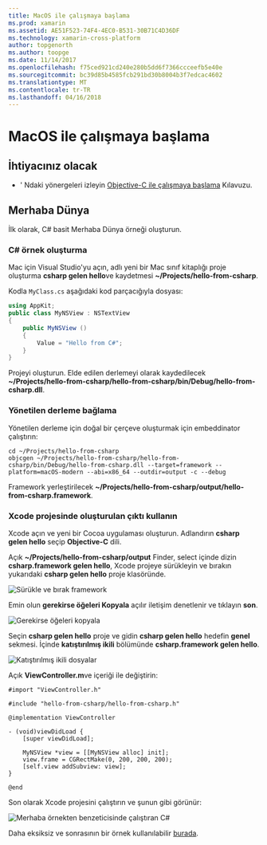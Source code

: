 ```yaml
---
title: MacOS ile çalışmaya başlama
ms.prod: xamarin
ms.assetid: AE51F523-74F4-4EC0-B531-30B71C4D36DF
ms.technology: xamarin-cross-platform
author: topgenorth
ms.author: toopge
ms.date: 11/14/2017
ms.openlocfilehash: f75ced921cd240e280b5dd6f7366ccceefb5e40e
ms.sourcegitcommit: bc39d85b4585fcb291bd30b8004b3f7edcac4602
ms.translationtype: MT
ms.contentlocale: tr-TR
ms.lasthandoff: 04/16/2018
---
```

# <a name="getting-started-with-macos"></a>MacOS ile çalışmaya başlama


## <a name="what-you-will-need"></a>İhtiyacınız olacak

* ' Ndaki yönergeleri izleyin [Objective-C ile çalışmaya başlama](~/tools/dotnet-embedding/get-started/objective-c/index.md) Kılavuzu.

## <a name="hello-world"></a>Merhaba Dünya

İlk olarak, C# basit Merhaba Dünya örneği oluşturun.

### <a name="create-c-sample"></a>C# örnek oluşturma

Mac için Visual Studio'yu açın, adlı yeni bir Mac sınıf kitaplığı proje oluşturma **csharp gelen hello**ve kaydetmesi **~/Projects/hello-from-csharp**.

Kodla `MyClass.cs` aşağıdaki kod parçacığıyla dosyası:

```csharp
using AppKit;
public class MyNSView : NSTextView
{
    public MyNSView ()
    {
        Value = "Hello from C#";
    }
}
```

Projeyi oluşturun. Elde edilen derlemeyi olarak kaydedilecek **~/Projects/hello-from-csharp/hello-from-csharp/bin/Debug/hello-from-csharp.dll**.

### <a name="bind-the-managed-assembly"></a>Yönetilen derleme bağlama

Yönetilen derleme için doğal bir çerçeve oluşturmak için embeddinator çalıştırın:

```shell
cd ~/Projects/hello-from-csharp
objcgen ~/Projects/hello-from-csharp/hello-from-csharp/bin/Debug/hello-from-csharp.dll --target=framework --platform=macOS-modern --abi=x86_64 --outdir=output -c --debug
```

Framework yerleştirilecek **~/Projects/hello-from-csharp/output/hello-from-csharp.framework**.

### <a name="use-the-generated-output-in-an-xcode-project"></a>Xcode projesinde oluşturulan çıktı kullanın

Xcode açın ve yeni bir Cocoa uygulaması oluşturun. Adlandırın **csharp gelen hello** seçip **Objective-C** dili.

Açık **~/Projects/hello-from-csharp/output** Finder, select içinde dizin **csharp.framework gelen hello**, Xcode projeye sürükleyin ve bırakın yukarıdaki **csharp gelen hello**  proje klasöründe.

![Sürükle ve bırak framework](macos-images/hello-from-csharp-mac-drag-drop-framework.png)

Emin olun **gerekirse öğeleri Kopyala** açılır iletişim denetlenir ve tıklayın **son**.

![Gerekirse öğeleri kopyala](macos-images/hello-from-csharp-mac-copy-items-if-needed.png)

Seçin **csharp gelen hello** proje ve gidin **csharp gelen hello** hedefin **genel** sekmesi. İçinde **katıştırılmış ikili** bölümünde **csharp.framework gelen hello**.

![Katıştırılmış ikili dosyalar](macos-images/hello-from-csharp-mac-embedded-binaries.png)

Açık **ViewController.m**ve içeriği ile değiştirin:

```objc
#import "ViewController.h"

#include "hello-from-csharp/hello-from-csharp.h"

@implementation ViewController

- (void)viewDidLoad {
    [super viewDidLoad];
    
    MyNSView *view = [[MyNSView alloc] init];
    view.frame = CGRectMake(0, 200, 200, 200);
    [self.view addSubview: view];
}

@end
```

Son olarak Xcode projesini çalıştırın ve şunun gibi görünür:

![Merhaba örnekten benzeticisinde çalıştıran C#](macos-images/hello-from-csharp-mac.png)

Daha eksiksiz ve sonrasının bir örnek kullanılabilir [burada](https://github.com/mono/Embeddinator-4000/tree/objc/samples/mac/weather).
